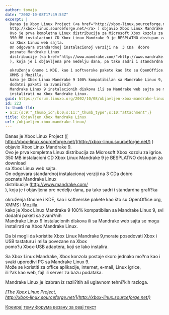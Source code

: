 ```yaml
---
author: tomaja
date: "2002-10-08T17:49:53Z"
excerpt: |
  Danas je Xbox Linux Project (<a href="http://xbox-linux.sourceforge.net/">
  http://xbox-linux.sourceforge.net/</a> ) objavio Xbox Linux Mandrake 9.
  Ovo je prva kompletna Linux distribucija za Microsoft Xbox kozolu za igrice.
  350 MB instalacioni CD Xbox Linux Mandrake 9 je BESPLATNO dostupan za download
  sa Xbox Linux web sajta.
  On odgovara standardnoj instalacionoj verziji na  3 CDa  dobro
  poznate Mandrake Linux
  distribucije (<a href="http://www.mandrake.com/">http://www.mandrake.com/</a>
  ), koja je i objavljena pre nedelju dana, pa tako sadri i standardna grafi?ka

  okruženja Gnome i KDE, kao i softverske pakete kao što su OpenOffice.org,
  XMMS i Mozilla.
  kako je Xbox Linux Mandrake 9 100% kompatibilan sa Mandrake Linux 9, svi
  dodatni paketi sa zvani?nih
  Mandrake Linux 9 instalacionih diskova ili sa Mandrake web sajta se mogu
  instalirati na Xbox Mandrake Linux.
guid: https://forum.linuxo.org/2002/10/08/objavljen-xbox-mandrake-linux/
id: 223
tc-thumb-fld:
- a:2:{s:9:"_thumb_id";b:0;s:11:"_thumb_type";s:10:"attachment";}
title: Objavljen Xbox Mandrake Linux
url: /objavljen-xbox-mandrake-linux/
---
```

Danas je Xbox Linux Project ([  
http://xbox-linux.sourceforge.net/](http://xbox-linux.sourceforge.net/) ) objavio Xbox Linux Mandrake 9.  
Ovo je prva kompletna Linux distribucija za Microsoft Xbox kozolu za igrice.  
350 MB instalacioni CD Xbox Linux Mandrake 9 je BESPLATNO dostupan za download  
sa Xbox Linux web sajta.  
On odgovara standardnoj instalacionoj verziji na 3 CDa dobro  
poznate Mandrake Linux  
distribucije (<http://www.mandrake.com/>  
), koja je i objavljena pre nedelju dana, pa tako sadri i standardna grafi?ka 

okruženja Gnome i KDE, kao i softverske pakete kao što su OpenOffice.org,  
XMMS i Mozilla.  
kako je Xbox Linux Mandrake 9 100% kompatibilan sa Mandrake Linux 9, svi  
dodatni paketi sa zvani?nih  
Mandrake Linux 9 instalacionih diskova ili sa Mandrake web sajta se mogu  
instalirati na Xbox Mandrake Linux.<!--break-->

Da bi mogli da koristite Xbox Linux Mandrake 9,morate posedovati Xbox i  
USB tastaturu i miša povezane na Xbox  
pomo?u Xbox-USB adaptera, koji se lako instalira.

Sa Xbox Linux Mandrake, Xbox konzola postaje skoro jednako mo?na kao i  
svaki uporedivi PC sa Mandrake Linux 9.  
Može se koristiti za office aplikacije, internet, e-mail, Linux igrice,  
ili ?ak kao web, fajl ili server za bazu podataka.

Mandrake Linux je izabran iz razli?itih ali uglavnom tehni?kih razloga. 

_[The Xbox Linux Project,  
http://xbox-linux.sourceforge.net/](http://xbox-linux.sourceforge.net/)_

[Креирај тему форума везану за овај текст](https://linuxo.org/nova-tema-na-forumu/?se_pid=223)